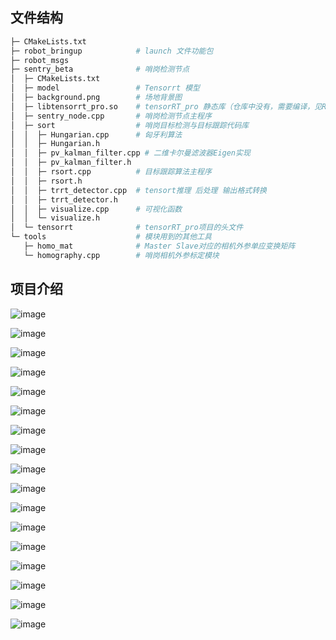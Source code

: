 ## 文件结构
```bash
├─ CMakeLists.txt
├─ robot_bringup            # launch 文件功能包
├─ robot_msgs
├─ sentry_beta              # 哨岗检测节点
│  ├─ CMakeLists.txt
│  ├─ model                 # Tensorrt 模型
│  ├─ background.png        # 场地背景图
│  ├─ libtensorrt_pro.so    # tensorRT_pro 静态库（仓库中没有，需要编译，见README）
│  ├─ sentry_node.cpp       # 哨岗检测节点主程序
│  ├─ sort                  # 哨岗目标检测与目标跟踪代码库
│  │  ├─ Hungarian.cpp      # 匈牙利算法
│  │  ├─ Hungarian.h
│  │  ├─ pv_kalman_filter.cpp # 二维卡尔曼滤波器Eigen实现
│  │  ├─ pv_kalman_filter.h
│  │  ├─ rsort.cpp          # 目标跟踪算法主程序
│  │  ├─ rsort.h
│  │  ├─ trrt_detector.cpp  # tensort推理 后处理 输出格式转换
│  │  ├─ trrt_detector.h
│  │  ├─ visualize.cpp      # 可视化函数
│  │  └─ visualize.h
│  └─ tensorrt              # tensorRT_pro项目的头文件
└─ tools                    # 模块用到的其他工具
   ├─ homo_mat              # Master Slave对应的相机外参单应变换矩阵
   └─ homography.cpp        # 哨岗相机外参标定模块

```

## 项目介绍
![image](images/幻灯片1.PNG)

![image](images/幻灯片2.PNG)

![image](images/幻灯片3.PNG)

![image](images/幻灯片4.PNG)

![image](images/幻灯片5.PNG)

![image](images/幻灯片6.PNG)

![image](images/幻灯片7.PNG)

![image](images/幻灯片8.PNG)

![image](images/幻灯片9.PNG)

![image](images/幻灯片10.PNG)

![image](images/幻灯片11.PNG)

![image](images/幻灯片12.PNG)

![image](images/幻灯片13.PNG)

![image](images/幻灯片14.PNG)

![image](images/幻灯片15.PNG)

![image](images/幻灯片16.PNG)

![image](images/幻灯片17.PNG)
